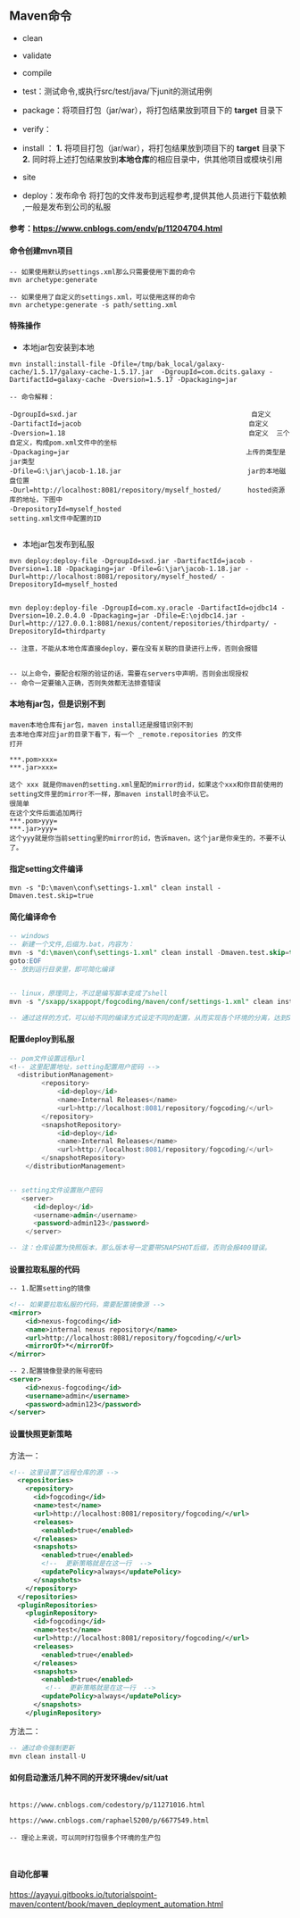 ## Maven命令



* clean
* validate
* compile
* test：测试命令,或执行src/test/java/下junit的测试用例

* package：将项目打包（jar/war），将打包结果放到项目下的 **target** 目录下

* verify：
* install ： **1.** 将项目打包（jar/war），将打包结果放到项目下的 **target** 目录下 **2.** 同时将上述打包结果放到**本地仓库**的相应目录中，供其他项目或模块引用

* site

* deploy：发布命令 将打包的文件发布到远程参考,提供其他人员进行下载依赖 ,一般是发布到公司的私服



#### 参考：https://www.cnblogs.com/endv/p/11204704.html



#### 命令创建mvn项目

```properties
-- 如果使用默认的settings.xml那么只需要使用下面的命令
mvn archetype:generate 

-- 如果使用了自定义的settings.xml，可以使用这样的命令
mvn archetype:generate -s path/setting.xml

```



#### 特殊操作

* 本地jar包安装到本地

```properties
mvn install:install-file -Dfile=/tmp/bak_local/galaxy-cache/1.5.17/galaxy-cache-1.5.17.jar  -DgroupId=com.dcits.galaxy -DartifactId=galaxy-cache -Dversion=1.5.17 -Dpackaging=jar
  
-- 命令解释：

-DgroupId=sxd.jar　　　　 　　　　　　　　　　　　　　　　　　　　　 自定义
-DartifactId=jacob　　　 　　　　　　　　　　　　　　　　　　　　　 自定义
-Dversion=1.18　　　　　　 　　　　　　　　　　　　　　　　　　　　　自定义  三个自定义，构成pom.xml文件中的坐标
-Dpackaging=jar　　　　　　　　　　　　　　　　　　　　　　　　　　 上传的类型是jar类型
-Dfile=G:\jar\jacob-1.18.jar　　　　　　　　　　　　　　　　　　　jar的本地磁盘位置
-Durl=http://localhost:8081/repository/myself_hosted/　　　　hosted资源库的地址，下图中
-DrepositoryId=myself_hosted　　　　　　　　　　　　　　　　　　　setting.xml文件中配置的ID
  
```

  

* 本地jar包发布到私服

```properties
mvn deploy:deploy-file -DgroupId=sxd.jar -DartifactId=jacob -Dversion=1.18 -Dpackaging=jar -Dfile=G:\jar\jacob-1.18.jar -Durl=http://localhost:8081/repository/myself_hosted/ -DrepositoryId=myself_hosted


mvn deploy:deploy-file -DgroupId=com.xy.oracle -DartifactId=ojdbc14 -Dversion=10.2.0.4.0 -Dpackaging=jar -Dfile=E:\ojdbc14.jar -Durl=http://127.0.0.1:8081/nexus/content/repositories/thirdparty/ -DrepositoryId=thirdparty

-- 注意，不能从本地仓库直接deploy，要在没有关联的目录进行上传，否则会报错


-- 以上命令，要配合权限的验证的话，需要在servers中声明，否则会出现授权
-- 命令一定要输入正确，否则失效都无法排查错误

```



#### 本地有jar包，但是识别不到

```properties
maven本地仓库有jar包，maven install还是报错识别不到
去本地仓库对应jar的目录下看下，有一个 _remote.repositories 的文件
打开

***.pom>xxx=
***.jar>xxx=

这个 xxx 就是你maven的setting.xml里配的mirror的id，如果这个xxx和你目前使用的setting文件里的mirror不一样，那maven install时会不认它。
很简单
在这个文件后面追加两行
***.pom>yyy=
***.jar>yyy=
这个yyy就是你当前setting里的mirror的id，告诉maven，这个jar是你亲生的，不要不认了。
```



#### 指定setting文件编译

```properties
mvn -s "D:\maven\conf\settings-1.xml" clean install -Dmaven.test.skip=true 
```



#### 简化编译命令

```sql
-- windows
-- 新建一个文件,后缀为.bat，内容为：
mvn -s "d:\maven\conf\settings-1.xml" clean install -Dmaven.test.skip=true 
goto:EOF
-- 放到运行目录里，即可简化编译


-- linux，原理同上，不过是编写脚本变成了shell
mvn -s "/sxapp/sxappopt/fogcoding/maven/conf/settings-1.xml" clean install -Dmaven.test.skip=true

-- 通过这样的方式，可以给不同的编译方式设定不同的配置，从而实现各个环境的分离，达到SIT,UAT互相不干扰的效果
```



#### 配置deploy到私服

```sql
-- pom文件设置远程url
<!-- 这里配置地址，setting配置用户密码 -->
  <distributionManagement>
        <repository>
            <id>deploy</id>
            <name>Internal Releases</name>
            <url>http://localhost:8081/repository/fogcoding/</url>
        </repository>
        <snapshotRepository>
            <id>deploy</id>
            <name>Internal Releases</name>
            <url>http://localhost:8081/repository/fogcoding/</url>
        </snapshotRepository>
    </distributionManagement>


-- setting文件设置账户密码
   <server>
      <id>deploy</id>
      <username>admin</username>  
      <password>admin123</password>  
    </server>

-- 注：仓库设置为快照版本，那么版本号一定要带SNAPSHOT后缀，否则会报400错误。
```



#### 设置拉取私服的代码

```xml
-- 1.配置setting的镜像

<!-- 如果要拉取私服的代码，需要配置镜像源 -->
<mirror>  
    <id>nexus-fogcoding</id>  
    <name>internal nexus repository</name>  
    <url>http://localhost:8081/repository/fogcoding/</url>  
    <mirrorOf>*</mirrorOf>  
</mirror>  
	 
-- 2.配置镜像登录的账号密码
<server>
    <id>nexus-fogcoding</id>
    <username>admin</username>  
    <password>admin123</password>  
</server>

```



#### 设置快照更新策略

方法一：

```xml
<!-- 这里设置了远程仓库的源 -->
  <repositories>
    <repository>
      <id>fogcoding</id>
      <name>test</name>
      <url>http://localhost:8081/repository/fogcoding/</url>
      <releases>
        <enabled>true</enabled>
      </releases>
      <snapshots>
        <enabled>true</enabled>
        <!--  更新策略就是在这一行  -->
        <updatePolicy>always</updatePolicy>
      </snapshots>
    </repository>
  </repositories>
  <pluginRepositories>
    <pluginRepository>
      <id>fogcoding</id>
      <name>test</name>
      <url>http://localhost:8081/repository/fogcoding/</url>
      <releases>
        <enabled>true</enabled>
      </releases>
      <snapshots>
        <enabled>true</enabled>
         <!--  更新策略就是在这一行  -->
        <updatePolicy>always</updatePolicy>
      </snapshots>    
    </pluginRepository>
```

方法二：

```sql
-- 通过命令强制更新
mvn clean install-U
```



#### 如何启动激活几种不同的开发环境dev/sit/uat

```

https://www.cnblogs.com/codestory/p/11271016.html

https://www.cnblogs.com/raphael5200/p/6677549.html

-- 理论上来说，可以同时打包很多个环境的生产包



```



#### 自动化部署

https://ayayui.gitbooks.io/tutorialspoint-maven/content/book/maven_deployment_automation.html

















